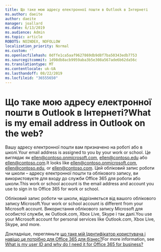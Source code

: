 ```yaml
---
title: Що таке мою адресу електронної пошти в Outlook в Інтернеті
ms.author: daeite
author: daeite
manager: joallard
ms.date: 6/13/2019
ms.audience: Admin
ms.topic: article
ROBOTS: NOINDEX, NOFOLLOW
localization_priority: Normal
ms.custom: ''
ms.openlocfilehash: 0dffe1ca5aaf9627869db9d8f7ba50343edb7753
ms.sourcegitcommit: 1d98db8acb9959aba3b5e308a567ade6b62da56c
ms.translationtype: MT
ms.contentlocale: uk-UA
ms.lasthandoff: 08/22/2019
ms.locfileid: "36555650"
---
```

# <a name="what-is-my-email-address-in-outlook-on-the-web"></a><span data-ttu-id="c5abd-102">Що таке мою адресу електронної пошти в Outlook в Інтернеті?</span><span class="sxs-lookup"><span data-stu-id="c5abd-102">What is my email address in Outlook on the web?</span></span>

<span data-ttu-id="c5abd-103">Вашу адресу електронної пошти вам призначено на роботі або в школі.</span><span class="sxs-lookup"><span data-stu-id="c5abd-103">Your email address is assigned to you by your work or school.</span></span> <span data-ttu-id="c5abd-104">Це виглядає як ellen@contoso.onmicrosoft.com, ellen@contoso.edu або ellen@contoso.com.</span><span class="sxs-lookup"><span data-stu-id="c5abd-104">It looks like ellen@contoso.onmicrosoft.com, ellen@contoso.edu, or ellen@contoso.com.</span></span> <span data-ttu-id="c5abd-105">Цей обліковий запис роботи чи школи – адресу електронної пошти та облікового запису, ви використовуєте для входу до служби Office 365 для роботи або школи.</span><span class="sxs-lookup"><span data-stu-id="c5abd-105">This work or school account is the email address and account you use to sign in to Office 365 for work or school.</span></span>

<span data-ttu-id="c5abd-106">Обліковий запис роботи чи школи, відрізняється від вашого облікового запису Microsoft.</span><span class="sxs-lookup"><span data-stu-id="c5abd-106">Your work or school account is different from your Microsoft account.</span></span> <span data-ttu-id="c5abd-107">Використання облікового запису Microsoft для особистої служби, як Outlook.com, Xbox Live, Skype і так далі.</span><span class="sxs-lookup"><span data-stu-id="c5abd-107">You use your Microsoft account for personal services like Outlook.com, Xbox Live, Skype, and more.</span></span>

<span data-ttu-id="c5abd-108">Докладніше, перегляньте [що таке мій Ідентифікатор користувача і навіщо це потрібно для Office 365 для бізнес?](https://support.office.com/article/37da662b-5da6-4b56-a091-2731b2ecc8b4)</span><span class="sxs-lookup"><span data-stu-id="c5abd-108">For more information, see [What is my user ID and why do I need it for Office 365 for business?](https://support.office.com/article/37da662b-5da6-4b56-a091-2731b2ecc8b4)</span></span>